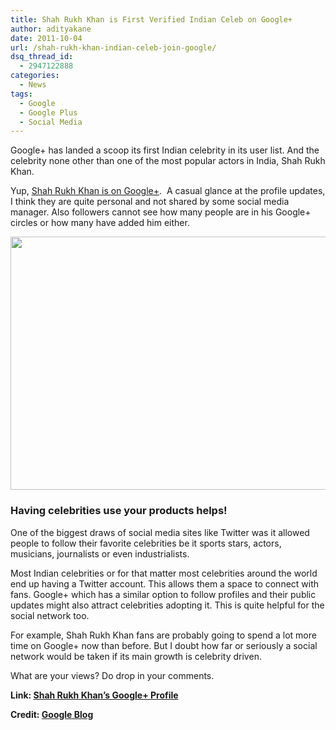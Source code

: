 ```yaml
---
title: Shah Rukh Khan is First Verified Indian Celeb on Google+
author: adityakane
date: 2011-10-04
url: /shah-rukh-khan-indian-celeb-join-google/
dsq_thread_id:
  - 2947122888
categories:
  - News
tags:
  - Google
  - Google Plus
  - Social Media
---
```

Google+ has landed a scoop its first Indian celebrity in its user list. And the celebrity none other than one of the most popular actors in India, Shah Rukh Khan.

Yup, <a href="https://plus.google.com/100712897463075952326/posts" onclick="_gaq.push(['_trackEvent', 'outbound-article', 'https://plus.google.com/100712897463075952326/posts', 'Shah Rukh Khan is on Google+']);" >Shah Rukh Khan is on Google+</a>.  A casual glance at the profile updates, I think they are quite personal and not shared by some social media manager. Also followers cannot see how many people are in his Google+ circles or how many have added him either.

<a href="http://devilsworkshop.org/shah-rukh-khan-indian-celeb-join-google/srk_official_google_plus/" rel="attachment wp-att-46172"><img class="alignnone size-full wp-image-46172" title="Shah Rukh Khan officially on Google Plus" src="http://cdn.devilsworkshop.org/files/2011/10/SRK_Official_google_plus.png" alt="" width="550" height="405" /></a>

### Having celebrities use your products helps!

One of the biggest draws of social media sites like Twitter was it allowed people to follow their favorite celebrities be it sports stars, actors, musicians, journalists or even industrialists.

Most Indian celebrities or for that matter most celebrities around the world end up having a Twitter account. This allows them a space to connect with fans. Google+ which has a similar option to follow profiles and their public updates might also attract celebrities adopting it. This is quite helpful for the social network too.

For example, Shah Rukh Khan fans are probably going to spend a lot more time on Google+ now than before. But I doubt how far or seriously a social network would be taken if its main growth is celebrity driven.

What are your views? Do drop in your comments.

**Link: <a href="https://plus.google.com/100712897463075952326/posts" onclick="_gaq.push(['_trackEvent', 'outbound-article', 'https://plus.google.com/100712897463075952326/posts', 'Shah Rukh Khan&#8217;s Google+ Profile']);" >Shah Rukh Khan&#8217;s Google+ Profile</a>**

**Credit: <a href="http://googleindia.blogspot.com/2011/10/king-khan-becomes-first-verified-celeb.html" onclick="_gaq.push(['_trackEvent', 'outbound-article', 'http://googleindia.blogspot.com/2011/10/king-khan-becomes-first-verified-celeb.html', 'Google Blog']);" >Google Blog</a>**
